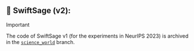 ## 🤖 SwiftSage (v2): 

> [!IMPORTANT]
> The code of SwiftSage v1 (for the experiments in NeurIPS 2023) is archived in the [`science_world`](https://github.com/SwiftSage/SwiftSage/tree/science_world) branch.


<!-- Github Readme Important Callout box note -->


